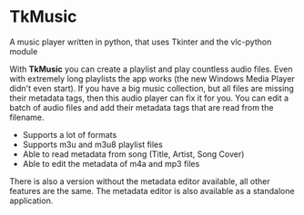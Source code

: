 # TkMusic
A music player written in python, that uses Tkinter and the vlc-python module

With **TkMusic** you can create a playlist and play countless audio files. Even with extremely long playlists the app works (the new Windows Media Player didn't even start).
If you have a big music collection, but all files are missing their metadata tags, then this audio player can fix it for you. You can edit a batch of audio files and add their metadata tags that are read from the filename.

- Supports a lot of formats
- Supports m3u and m3u8 playlist files
- Able to read metadata from song (Title, Artist, Song Cover)
- Able to edit the metadata of m4a and mp3 files

There is also a version without the metadata editor available, all other features are the same.
The metadata editor is also available as a standalone application.
